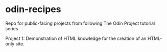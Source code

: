 # odin-recipes
Repo for public-facing projects from following The Odin Project tutorial series

Project 1:
Demonstration of HTML knowledge for the creation of an HTML-only site.